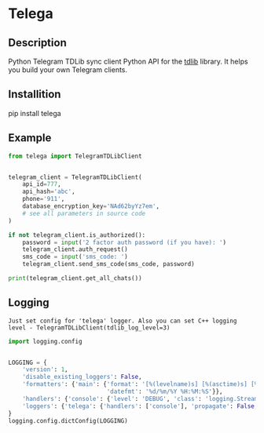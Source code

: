 # Telega

## Description
Python Telegram TDLib sync client
Python API for the [tdlib](https://github.com/tdlib/td) library.
It helps you build your own Telegram clients.

## Installition
pip install telega

## Example

```python
from telega import TelegramTDLibClient


telegram_client = TelegramTDLibClient(
    api_id=777,
    api_hash='abc',
    phone='911',
    database_encryption_key='NAd62byYz7em',
    # see all parameters in source code
)

if not telegram_client.is_authorized():
    password = input('2 factor auth password (if you have): ')
    telegram_client.auth_request()
    sms_code = input('sms_code: ')
    telegram_client.send_sms_code(sms_code, password)

print(telegram_client.get_all_chats())

```
## Logging
    Just set config for 'telega' logger. Also you can set C++ logging level - TelegramTDLibClient(tdlib_log_level=3)

```python
import logging.config


LOGGING = {
    'version': 1,
    'disable_existing_loggers': False,
    'formatters': {'main': {'format': '[%(levelname)s] [%(asctime)s] [%(module)s:%(lineno)d] %(message)s',
                            'datefmt': '%d/%m/%Y %H:%M:%S'}},
    'handlers': {'console': {'level': 'DEBUG', 'class': 'logging.StreamHandler', 'formatter': 'main'}, },
    'loggers': {'telega': {'handlers': ['console'], 'propagate': False, 'level': 'INFO'}, }
}
logging.config.dictConfig(LOGGING)

```
